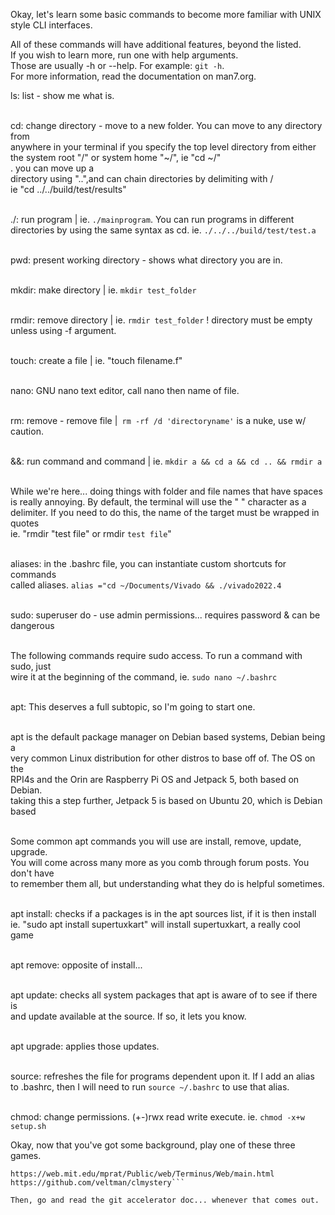 Okay, let's learn some basic commands to become more familiar with UNIX style CLI interfaces.<br>

All of these commands will have additional features, beyond the listed.<br>
If you wish to learn more, run one with help arguments.<br>
Those are usually -h or --help. For example: ```git -h```.<br>
For more information, read the documentation on man7.org.<br>

ls: list - show me what is. <br><br>

cd: change directory - move to a new folder. You can move to any directory from<br>
anywhere in your terminal if you specify the top level directory from either <br>
the system root "/" or system home "~/", ie "cd ~/"<br>. you can move up a <br>
directory using "..",and can chain directories by delimiting with / <br> 
ie "cd ../../build/test/results"<br><br>

./: run program | ie. ```./mainprogram```. You can run programs in different <br>
directories by using the same syntax as cd. ie. ```./../../build/test/test.a```<br><br>

pwd: present working directory - shows what directory you are in.<br><br>

mkdir: make directory | ie. ```mkdir test_folder```<br><br>

rmdir: remove directory | ie. ```rmdir test_folder``` ! directory must be empty<br> 
unless using -f argument.<br><br>

touch: create a file | ie. "touch filename.f"<br><br>

nano: GNU nano text editor, call nano then name of file. <br><br>

rm: remove - remove file |``` rm -rf /d 'directoryname'``` is a nuke, use w/ caution.<br><br>

&&: run command and command | ie. ```mkdir a && cd a && cd .. && rmdir a``` <br><br>

While we're here... doing things with folder and file names that have spaces<br>
is really annoying. By default, the terminal will use the " " character as a <br>
delimiter. If you need to do this, the name of the target must be wrapped in quotes<br>
ie. "rmdir "test file" or rmdir `test file`"<br><br>

aliases: in the .bashrc file, you can instantiate custom shortcuts for commands <br>
called aliases. ```alias ="cd ~/Documents/Vivado && ./vivado2022.4``` <br><br>

sudo: superuser do - use admin permissions... requires password & can be dangerous <br><br>

The following commands require sudo access. To run a command with sudo, just <br>
wire it at the beginning of the command, ie. ```sudo nano ~/.bashrc```<br><br>

apt: This deserves a full subtopic, so I'm going to start one.<br><br>

apt is the default package manager on Debian based systems, Debian being a <br>
very common Linux distribution for other distros to base off of. The OS on the <br>
RPI4s and the Orin are Raspberry Pi OS and Jetpack 5, both based on Debian. <br>
taking this a step further, Jetpack 5 is based on Ubuntu 20, which is Debian based <br><br>

Some common apt commands you will use are install, remove, update, upgrade.<br>
You will come across many more as you comb through forum posts. You don't have <br>
to remember them all, but understanding what they do is helpful sometimes.<br><br>

apt install: checks if a packages is in the apt sources list, if it is then install <br>
ie. "sudo apt install supertuxkart" will install supertuxkart, a really cool game <br><br>

apt remove: opposite of install...<br><br>

apt update: checks all system packages that apt is aware of to see if there is <br>
and update available at the source. If so, it lets you know. <br><br>

apt upgrade: applies those updates.<br><br>

source: refreshes the file for programs dependent upon it. If I add an alias <br>
to .bashrc, then I will need to run ```source ~/.bashrc``` to use that alias.<br><br> 

chmod: change permissions. (+-)rwx read write execute. ie. ```chmod -x+w setup.sh```<br>

Okay, now that you've got some background, play one of these three games.<br>
``` https://gitlab.com/slackermedia/bashcrawl
https://web.mit.edu/mprat/Public/web/Terminus/Web/main.html
https://github.com/veltman/clmystery```

Then, go and read the git accelerator doc... whenever that comes out. 
